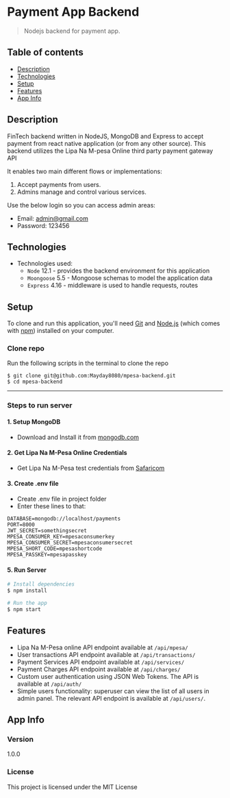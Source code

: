 # Payment App Backend
>Nodejs backend for payment app.

## Table of contents
* [Description](#description)
* [Technologies](#technologies)
* [Setup](#setup)
* [Features](#features)
* [App Info](#app-info)


## Description
FinTech backend written in NodeJS, MongoDB and Express to accept payment from react native application (or from any other source).
This backend utilizes the Lipa Na M-pesa Online third party payment gateway API



It enables two main different flows or implementations:
1. Accept payments from users.
2. Admins manage and control various services.
 

Use the below login so you can access admin areas:
- Email: admin@gmail.com
- Password: 123456



## Technologies
* Technologies used:
  * `Node` 12.1 - provides the backend environment for this application
  * `Moongoose` 5.5 - Mongoose schemas to model the application data
  * `Express` 4.16 - middleware is used to handle requests, routes


## Setup
To clone and run this application, you'll need [Git](https://git-scm.com) and [Node.js](https://nodejs.org/en/download/) (which comes with [npm](http://npmjs.com)) installed on your computer.

###  Clone repo
Run the following scripts in the terminal to clone the repo
```
$ git clone git@github.com:Mayday8080/mpesa-backend.git
$ cd mpesa-backend
```

----------------------------------

### Steps to run server
 #### 1. Setup MongoDB
 - Download and Install it from [mongodb.com](https://www.mongodb.com/try/download/community)
 
 #### 2. Get Lipa Na M-Pesa Online Credentials
 - Get Lipa Na M-Pesa test credentials from [Safaricom](https://developer.safaricom.co.ke/home)
  
 #### 3. Create .env file
- Create .env file in project folder
- Enter these lines to that:

```
DATABASE=mongodb://localhost/payments
PORT=8000
JWT_SECRET=somethingsecret
MPESA_CONSUMER_KEY=mpesaconsumerkey
MPESA_CONSUMER_SECRET=mpesaconsumersecret
MPESA_SHORT_CODE=mpesashortcode 
MPESA_PASSKEY=mpesapasskey

```
 
 #### 5. Run Server

```bash
# Install dependencies
$ npm install

# Run the app
$ npm start
```

## Features
*  Lipa Na M-Pesa online API endpoint available at `/api/mpesa/`
*  User transactions API endpoint available at `/api/transactions/`
*  Payment Services  API endpoint available at `/api/services/`
*  Payment Charges  API endpoint available at `/api/charges/`
*  Custom user authentication using JSON Web Tokens. The API is available at `/api/auth/`
*  Simple users functionality: superuser can view the list of all users in admin panel. The relevant API endpoint is available at `/api/users/`.

## App Info

### Version

1.0.0

### License

This project is licensed under the MIT License

